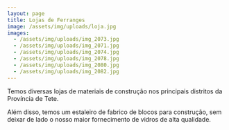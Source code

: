 ```yaml
---
layout: page
title: Lojas de Ferranges
image: /assets/img/uploads/loja.jpg
images:
  - /assets/img/uploads/img_2073.jpg
  - /assets/img/uploads/img_2071.jpg
  - /assets/img/uploads/img_2074.jpg
  - /assets/img/uploads/img_2078.jpg
  - /assets/img/uploads/img_2080.jpg
  - /assets/img/uploads/img_2082.jpg
---
```


Temos diversas lojas de materiais de construção nos principais distritos da Província de Tete.

Além disso, temos um estaleiro de fabrico de blocos para construção, sem deixar de lado o nosso maior fornecimento de vidros de alta qualidade.
